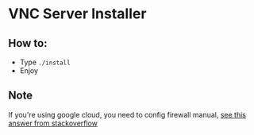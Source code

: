 # VNC Server Installer

## How to:
- Type `./install`
- Enjoy

## Note
If you're using google cloud, you need to config firewall manual, [see this answer from stackoverflow](https://stackoverflow.com/a/21068402)
